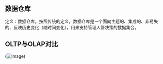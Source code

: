 ## 数据仓库
定义：数据仓库，按照传统的定义，数据仓库是一个面向主题的、集成的、非易失的、反映历史变化（随时间变化），用来支持管理人管决策的数据集合。
## OLTP与OLAP对比
(![image](https://user-images.githubusercontent.com/44181286/131643758-ecf3eecc-a4ab-4950-ae75-5ff0eb7ddbbf.png))
